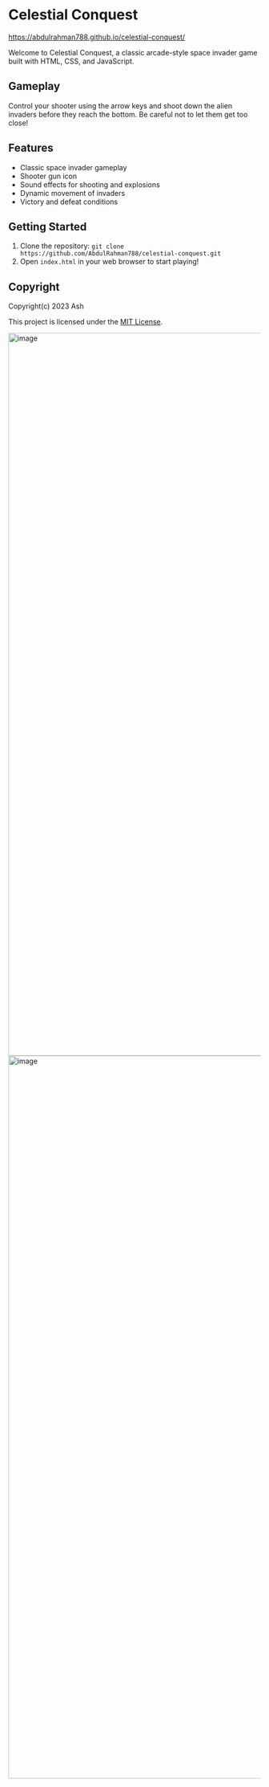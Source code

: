 # Celestial Conquest
 https://abdulrahman788.github.io/celestial-conquest/

 

Welcome to Celestial Conquest, a classic arcade-style space invader game built with HTML, CSS, and JavaScript.

## Gameplay

Control your shooter using the arrow keys and shoot down the alien invaders before they reach the bottom. Be careful not to let them get too close!

## Features

- Classic space invader gameplay
- Shooter gun icon
- Sound effects for shooting and explosions
- Dynamic movement of invaders
- Victory and defeat conditions

## Getting Started

1. Clone the repository: `git clone https://github.com/AbdulRahman788/celestial-conquest.git`
2. Open `index.html` in your web browser to start playing!

## Copyright

Copyright(c) 2023 Ash

This project is licensed under the [MIT License](LICENSE).

<img width="1440" alt="image" src="https://github.com/AbdulRahman788/celestial-conquest/assets/96978499/04f3abdf-c1fd-4b4b-bcae-db5ba236cc39">

<img width="1440" alt="image" src="https://github.com/AbdulRahman788/celestial-conquest/assets/96978499/875aa147-0246-4e68-adee-585440857666">



